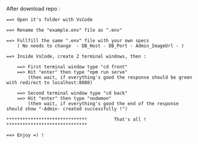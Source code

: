
After download repo :

    ==> Open it's folder with VsCode
    
    ==> Rename the "example.env" file as ".env"
    
    ==> Fullfill the same ".env" file with your own specs
        ( No needs to change  - DB_Host - DB_Port - Admin_ImageUrl - )
    
    ==> Inside VsCode, create 2 terminal windows, then :

        ==> First terminal window type "cd front"
        ==> Hit "enter" then type "npm run serve"
            (then wait, if everything's good the response should be green with redirect to localhost:8080)

        ==> Second terminal window type "cd back"
        ==> Hit "enter" then type "nodemon"
            (then wait, if everything's good the end of the response should show "-Admin- created successfully !")

    ******************************          That's all !        ******************************
    
    ==> Enjoy =) !